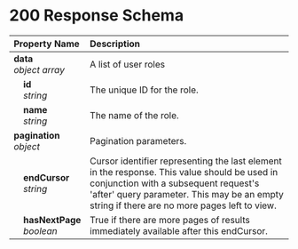 # 200 Response Schema
| Property Name | Description |
| :------------ | :---------- |
| **data**<br/>_object array_ | A list of user roles |
| **&nbsp;&nbsp;&nbsp;&nbsp;id**<br/>_&nbsp;&nbsp;&nbsp;&nbsp;string_ | The unique ID for the role. |
| **&nbsp;&nbsp;&nbsp;&nbsp;name**<br/>_&nbsp;&nbsp;&nbsp;&nbsp;string_ | The name of the role. |
| **pagination**<br/>_object_ | Pagination parameters. |
| **&nbsp;&nbsp;&nbsp;&nbsp;endCursor**<br/>_&nbsp;&nbsp;&nbsp;&nbsp;string_ | Cursor identifier representing the last element in the response. This value should be used in conjunction with a subsequent request's 'after' query parameter. This may be an empty string if there are no more pages left to view. |
| **&nbsp;&nbsp;&nbsp;&nbsp;hasNextPage**<br/>_&nbsp;&nbsp;&nbsp;&nbsp;boolean_ | True if there are more pages of results immediately available after this endCursor. |
